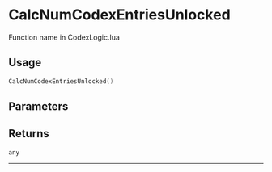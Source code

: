 # CalcNumCodexEntriesUnlocked
Function name in CodexLogic.lua
## Usage
```lua
CalcNumCodexEntriesUnlocked()
```
## Parameters

## Returns
`any`

---